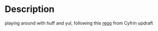 # Description
playing around with huff and yul, following this [repo](https://github.com/Cyfrin/1-horse-store-s23) from Cyfrin updraft
